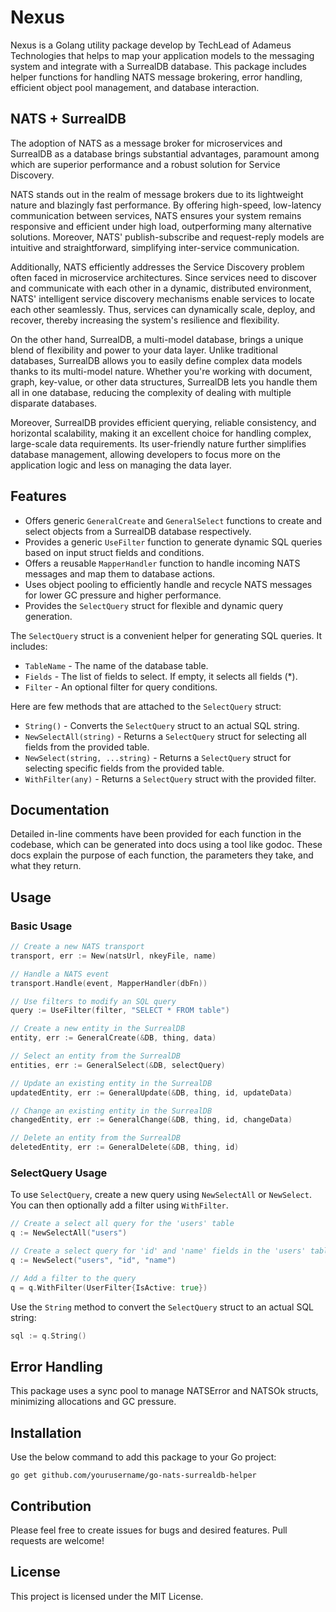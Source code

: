# Nexus

Nexus is a Golang utility package develop by TechLead of Adameus Technologies that helps to map your application models to the messaging system and integrate with a SurrealDB database. This package includes helper functions for handling NATS message brokering, error handling, efficient object pool management, and database interaction.

## NATS + SurrealDB

The adoption of NATS as a message broker for microservices and SurrealDB as a database brings substantial advantages, paramount among which are superior performance and a robust solution for Service Discovery.

NATS stands out in the realm of message brokers due to its lightweight nature and blazingly fast performance. By offering high-speed, low-latency communication between services, NATS ensures your system remains responsive and efficient under high load, outperforming many alternative solutions. Moreover, NATS' publish-subscribe and request-reply models are intuitive and straightforward, simplifying inter-service communication.

Additionally, NATS efficiently addresses the Service Discovery problem often faced in microservice architectures. Since services need to discover and communicate with each other in a dynamic, distributed environment, NATS' intelligent service discovery mechanisms enable services to locate each other seamlessly. Thus, services can dynamically scale, deploy, and recover, thereby increasing the system's resilience and flexibility.

On the other hand, SurrealDB, a multi-model database, brings a unique blend of flexibility and power to your data layer. Unlike traditional databases, SurrealDB allows you to easily define complex data models thanks to its multi-model nature. Whether you're working with document, graph, key-value, or other data structures, SurrealDB lets you handle them all in one database, reducing the complexity of dealing with multiple disparate databases.

Moreover, SurrealDB provides efficient querying, reliable consistency, and horizontal scalability, making it an excellent choice for handling complex, large-scale data requirements. Its user-friendly nature further simplifies database management, allowing developers to focus more on the application logic and less on managing the data layer.

## Features

- Offers generic `GeneralCreate` and `GeneralSelect` functions to create and select objects from a SurrealDB database respectively.
- Provides a generic `UseFilter` function to generate dynamic SQL queries based on input struct fields and conditions.
- Offers a reusable `MapperHandler` function to handle incoming NATS messages and map them to database actions.
- Uses object pooling to efficiently handle and recycle NATS messages for lower GC pressure and higher performance.
- Provides the `SelectQuery` struct for flexible and dynamic query generation.

The `SelectQuery` struct is a convenient helper for generating SQL queries. It includes:

- `TableName` - The name of the database table.
- `Fields` - The list of fields to select. If empty, it selects all fields (\*).
- `Filter` - An optional filter for query conditions.

Here are few methods that are attached to the `SelectQuery` struct:

- `String()` - Converts the `SelectQuery` struct to an actual SQL string.
- `NewSelectAll(string)` - Returns a `SelectQuery` struct for selecting all fields from the provided table.
- `NewSelect(string, ...string)` - Returns a `SelectQuery` struct for selecting specific fields from the provided table.
- `WithFilter(any)` - Returns a `SelectQuery` struct with the provided filter.

## Documentation

Detailed in-line comments have been provided for each function in the codebase, which can be generated into docs using a tool like godoc. These docs explain the purpose of each function, the parameters they take, and what they return.

## Usage

### Basic Usage

```go
// Create a new NATS transport
transport, err := New(natsUrl, nkeyFile, name)

// Handle a NATS event
transport.Handle(event, MapperHandler(dbFn))

// Use filters to modify an SQL query
query := UseFilter(filter, "SELECT * FROM table")

// Create a new entity in the SurrealDB
entity, err := GeneralCreate(&DB, thing, data)

// Select an entity from the SurrealDB
entities, err := GeneralSelect(&DB, selectQuery)

// Update an existing entity in the SurrealDB
updatedEntity, err := GeneralUpdate(&DB, thing, id, updateData)

// Change an existing entity in the SurrealDB
changedEntity, err := GeneralChange(&DB, thing, id, changeData)

// Delete an entity from the SurrealDB
deletedEntity, err := GeneralDelete(&DB, thing, id)
```

### SelectQuery Usage

To use `SelectQuery`, create a new query using `NewSelectAll` or `NewSelect`. You can then optionally add a filter using `WithFilter`.

```go
// Create a select all query for the 'users' table
q := NewSelectAll("users")

// Create a select query for 'id' and 'name' fields in the 'users' table
q := NewSelect("users", "id", "name")

// Add a filter to the query
q = q.WithFilter(UserFilter{IsActive: true})
```

Use the `String` method to convert the `SelectQuery` struct to an actual SQL string:

```go
sql := q.String()
```

## Error Handling

This package uses a sync pool to manage NATSError and NATSOk structs, minimizing allocations and GC pressure.

## Installation

Use the below command to add this package to your Go project:

`go get github.com/yourusername/go-nats-surrealdb-helper`

## Contribution

Please feel free to create issues for bugs and desired features. Pull requests are welcome!

## License

This project is licensed under the MIT License.
